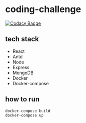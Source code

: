 # coding-challenge

[![Codacy Badge](https://api.codacy.com/project/badge/Grade/6c71209cacec4e0298d8fb6c8730246b)](https://app.codacy.com/manual/mustafa-abdelmogoud/code-challange?utm_source=github.com&utm_medium=referral&utm_content=mustafa-abdelmogoud/code-challange&utm_campaign=Badge_Grade_Dashboard)

## tech stack

- React
- Antd
- Node
- Express
- MongoDB
- Docker
- Docker-compose

## how to run

```
docker-compose build
docker-compose up
```
